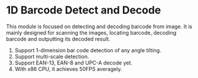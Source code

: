 1D Barcode Detect and Decode
======================

This module is focused on detecting and decoding barcode from image. It is mainly designed for scanning the images, locating barcode, decoding barcode and outputting its decoded result.

1. Support 1-dimension bar code detection of any angle tilting.
2. Support multi-scale detection.
3. Support EAN-13, EAN-8 and UPC-A decode yet.
4. With x86 CPU, it achieves 50FPS averagely.
